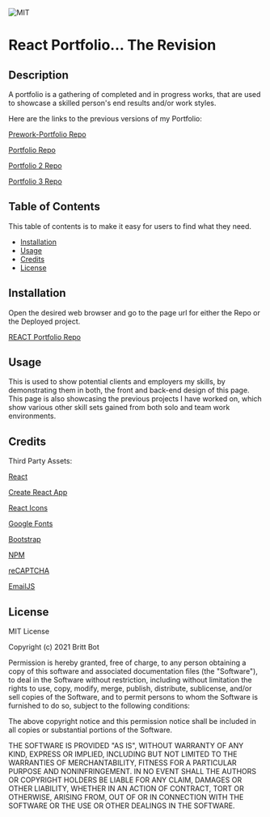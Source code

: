 ![MIT](https://img.shields.io/badge/License-MIT-yellow.svg)
# React Portfolio... The Revision
## Description 

A portfolio is a gathering of completed and in progress works, that are used to showcase a skilled person's end results and/or work styles. 


Here are the links to the previous versions of my Portfolio:

[Prework-Portfolio Repo](https://github.com/britt-bot/Prework-Portfolio)

[Portfolio Repo](https://github.com/britt-bot/Portfolio)

[Portfolio 2 Repo](https://github.com/britt-bot/08-updated_portfolio)

[Portfolio 3 Repo](https://github.com/britt-bot/16-Updated_Portfolio)


## Table of Contents 

This table of contents is to make it easy for users to find what they need.

* [Installation](#installation)
* [Usage](#usage)
* [Credits](#credits)
* [License](#license)


## Installation

Open the desired web browser and go to the page url for either the Repo or the Deployed project.

[REACT Portfolio Repo](https://github.com/britt-bot/20-React_Portfolio)

<!-- [REACT Portfolio Deploy]()
 -->

## Usage 

This is used to show potential clients and employers my skills, by demonstrating them in both, the front and back-end design of this page. This page is also showcasing the previous projects I have worked on, which show various other skill sets gained from both solo and team work environments. 


## Credits

Third Party Assets:

[React](https://reactjs.org/)

[Create React App](https://github.com/facebook/create-react-app)

[React Icons](https://react-icons.github.io/react-icons)

[Google Fonts ](https://fonts.google.com/)

[Bootstrap](https://getbootstrap.com/)

[NPM](https://www.npmjs.com/)

[reCAPTCHA](https://www.google.com/recaptcha/about/)

[EmailJS](https://www.emailjs.com/docs/)


## License

MIT License

Copyright (c) 2021 Britt Bot

Permission is hereby granted, free of charge, to any person obtaining a copy
of this software and associated documentation files (the "Software"), to deal
in the Software without restriction, including without limitation the rights
to use, copy, modify, merge, publish, distribute, sublicense, and/or sell
copies of the Software, and to permit persons to whom the Software is
furnished to do so, subject to the following conditions:

The above copyright notice and this permission notice shall be included in all
copies or substantial portions of the Software.

THE SOFTWARE IS PROVIDED "AS IS", WITHOUT WARRANTY OF ANY KIND, EXPRESS OR
IMPLIED, INCLUDING BUT NOT LIMITED TO THE WARRANTIES OF MERCHANTABILITY,
FITNESS FOR A PARTICULAR PURPOSE AND NONINFRINGEMENT. IN NO EVENT SHALL THE
AUTHORS OR COPYRIGHT HOLDERS BE LIABLE FOR ANY CLAIM, DAMAGES OR OTHER
LIABILITY, WHETHER IN AN ACTION OF CONTRACT, TORT OR OTHERWISE, ARISING FROM,
OUT OF OR IN CONNECTION WITH THE SOFTWARE OR THE USE OR OTHER DEALINGS IN THE
SOFTWARE.
